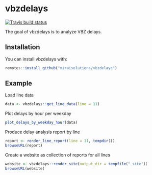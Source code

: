 
# vbzdelays

<!-- badges: start -->
[![Travis build status](https://travis-ci.org/miraisolutions/vbzdelays.svg?branch=master)](https://travis-ci.org/miraisolutions/vbzdelays)
<!-- badges: end -->

The goal of vbzdelays is to analyze VBZ delays.

## Installation

You can install vbzdelays with:

``` r
remotes::install_github("miraisolutions/vbzdelays")
```

## Example

Load line data

``` r
data <- vbzdelays::get_line_data(line = 11)
```

Plot delays by hour per weekday

```r
plot_delays_by_weekday_hour(data)
```

Produce delay analysis report by line

```r
report <- render_line_report(line = 11, tempdir())
browseURL(report)
```

Create a website as collection of reports for all lines

```r
website <- vbzdelays::render_site(output_dir = tempfile("_site"))
browseURL(website)
```
